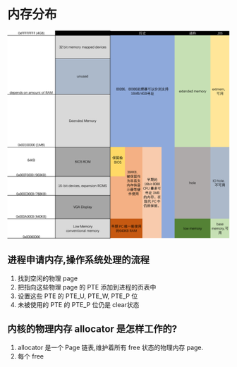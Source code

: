 # 内存分布

![images/物理内存分布.png](../images/物理内存分布.png)

## 进程申请内存,操作系统处理的流程

1. 找到空闲的物理 page
2. 把指向这些物理 page 的 PTE 添加到进程的页表中
3. 设置这些 PTE 的 PTE_U, PTE_W, PTE_P 位
4. 未被使用的 PTE 的 PTE_P 位仍是 clear状态

## 内核的物理内存 allocator 是怎样工作的?

1. allocator 是一个 Page 链表,维护着所有 free 状态的物理内存 page.
2. 每个 free